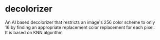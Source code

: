 # decolorizer
An AI based decolorizer that restricts an image's 256 color scheme to only 16 by finding an appropriate replacement color replacement for each pixel. It is based on KNN algorithm
